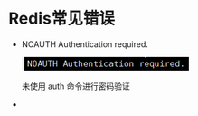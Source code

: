 # Redis常见错误

-   NOAUTH Authentication required.

    ![image-20200329195632182](https://raw.githubusercontent.com/1471246901/myblog/master/img/image-20200329195632182.png)

      未使用 auth 命令进行密码验证

-   

